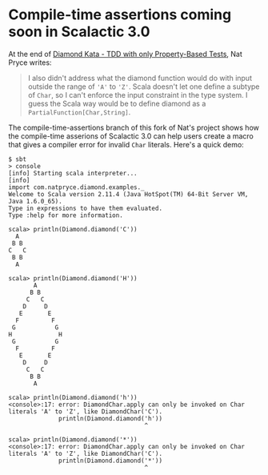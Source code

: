 Compile-time assertions coming soon in Scalactic 3.0
====================================================

At the end of [Diamond Kata - TDD with only Property-Based Tests](http://natpryce.com/articles/000807.html), Nat Pryce writes:

> I also didn't address what the diamond function would do with
> input outside the range of `'A'` to `'Z'`. Scala doesn't let one
> define a subtype of `Char`, so I can't enforce the input constraint
> in the type system. I guess the Scala way would be to define
> diamond as a `PartialFunction[Char,String]`.

The compile-time-assertions branch of this fork of Nat's project shows how the compile-time asserions of Scalactic 3.0 can help users create a macro that gives a compiler error for invalid `Char` literals. Here's a quick demo:

    $ sbt
    > console
    [info] Starting scala interpreter...
    [info] 
    import com.natpryce.diamond.examples._
    Welcome to Scala version 2.11.4 (Java HotSpot(TM) 64-Bit Server VM, Java 1.6.0_65).
    Type in expressions to have them evaluated.
    Type :help for more information.

    scala> println(Diamond.diamond('C'))
      A  
     B B 
    C   C
     B B 
      A  
    
    scala> println(Diamond.diamond('H'))
           A       
          B B      
         C   C     
        D     D    
       E       E   
      F         F  
     G           G 
    H             H
     G           G 
      F         F  
       E       E   
        D     D    
         C   C     
          B B      
           A       
    
    scala> println(Diamond.diamond('h'))
    <console>:17: error: DiamondChar.apply can only be invoked on Char literals 'A' to 'Z', like DiamondChar('C').
                  println(Diamond.diamond('h'))
                                          ^
    
    scala> println(Diamond.diamond('*'))
    <console>:17: error: DiamondChar.apply can only be invoked on Char literals 'A' to 'Z', like DiamondChar('C').
                  println(Diamond.diamond('*'))
                                          ^
    
